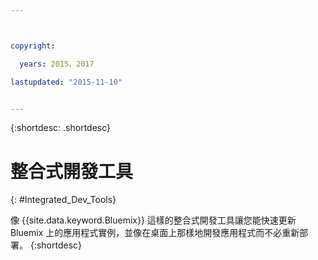 ```yaml
---



copyright:

  years: 2015，2017

lastupdated: "2015-11-10"


---
```


{:shortdesc: .shortdesc}

# 整合式開發工具
{: #Integrated_Dev_Tools}


像 {{site.data.keyword.Bluemix}} 這樣的整合式開發工具讓您能快速更新 Bluemix 上的應用程式實例，並像在桌面上那樣地開發應用程式而不必重新部署。
{:shortdesc}

